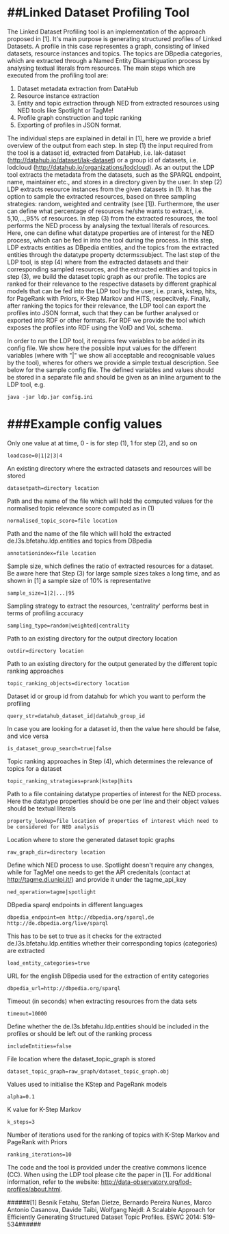 ##Linked Dataset Profiling Tool
=========================

The Linked Dataset Profiling tool is an implementation of the approach proposed in [1]. It's main purpose is generating 
structured profiles of Linked Datasets. A profile in this case representes a graph, consisting of linked datasets, 
resource instances and topics. The topics are DBpedia categories, which are extracted through a Named Entity 
Disambiguation process by analysing textual literals from resources. The main steps which are executed from the 
profiling tool are: 

1. Dataset metadata extraction from DataHub
2. Resource instance extraction 
3. Entity and topic extraction through NED from extracted resources using NED tools like Spotlight or TagMe!
4. Profile graph construction and topic ranking
5. Exporting of profiles in JSON format.

The individual steps are explained in detail in [1], here we provide a brief overview of the output from each step. 
In step (1) the input required from the tool is a dataset id, extracted from DataHub, i.e. lak-dataset 
(http://datahub.io/dataset/lak-dataset) or a group id of datasets, i.e. lodcloud (http://datahub.io/organizations/lodcloud). 
As an output the LDP tool extracts the metadata from the datasets, such as the SPARQL endpoint, name, maintainer etc., 
and stores in a directory given by the user. In step (2) LDP extracts resource instances from the given datasets in (1).
 It has the option to sample the extracted resources, based on three sampling strategies: random, weighted and centrality 
 (see [1]). Furthermore, the user can define what percentage of resources he/she wants to extract, i.e. 5,10,...,95% 
 of resources. In step (3) from the extracted resources, the tool performs the NED process by analysing the textual 
 literals of resources. Here, one can define what datatype properties are of interest for the NED process, which can 
 be fed in into the tool during the process. In this step, LDP extracts entities as 
 DBpedia entities, and the topics from the extracted entities through the 
 datatype property dcterms:subject. The last step of the LDP tool, is step (4) where from the extracted datasets 
 and their corresponding sampled resources, and the extracted entities and topics in step (3), 
 we build the dataset topic graph as our profile. The topics are ranked for their relevance to the respective 
 datasets by different graphical models that can be fed into the LDP tool by the user, i.e. prank, kstep, hits, 
 for PageRank with Priors, K-Step Markov and HITS, respecitvely. Finally, after ranking the topics for their 
 relevance, the LDP tool can export the profiles into JSON format, such that they can be further analysed or exported 
 into RDF or other formats. For RDF we provide the tool which exposes the profiles into RDF using the VoID and VoL schema.


In order to run the LDP tool, it requires few variables to be added in its config file. We show here the possible input values for the different variables (where with "|" we show all acceptable and recognisable values by the tool), wheres for others we provide a simple textual description. See below for the sample config file. The defined variables and values should be stored in a separate file and should be given as an inline argument to the LDP tool, e.g. 

```
java -jar ldp.jar config.ini
```

###Example config values
=========================

Only one value at at time, 0 - is for step (1), 1 for step (2), and so on

```
loadcase=0|1|2|3|4
```


An existing directory where the extracted datasets and resources will be stored

```
datasetpath=directory location
```


Path and the name of the file which will hold the computed values for the normalised topic relevance score computed as in (1)

```
normalised_topic_score=file location
```


Path and the name of the file which will hold the extracted de.l3s.bfetahu.ldp.entities and topics from DBpedia

```
annotationindex=file location
```


Sample size, which defines the ratio of extracted resources for a dataset. Be aware here that Step (3) for large sample sizes takes a long time, and as shown in [1] a sample size of 10% is representative

```
sample_size=1|2|...|95
```


Sampling strategy to extract the resources, 'centrality' performs best in terms of profiling accuracy

```
sampling_type=random|weighted|centrality
```


Path to an existing directory for the output directory location

```
outdir=directory location
```


Path to an existing directory for the output generated by the different topic ranking approaches

```
topic_ranking_objects=directory location
```


Dataset id or group id from datahub for which you want to perform the profiling

```
query_str=datahub_dataset_id|datahub_group_id
```


In case you are looking for a dataset id, then the value here should be false, and vice versa

```
is_dataset_group_search=true|false
```


Topic ranking approaches in Step (4), which determines the relevance of topics for a dataset

```
topic_ranking_strategies=prank|kstep|hits
```


Path to a file containing datatype properties of interest for the NED process. Here the datatype properties should be one per line and their object values should be textual literals

```
property_lookup=file location of properties of interest which need to be considered for NED analysis
```
 

Location where to store the generated dataset topic graphs

```
raw_graph_dir=directory location 
```


Define which NED process to use. Spotlight doesn't require any changes, while for TagMe! one needs to get the API credenitals (contact at http://tagme.di.unipi.it/) and provide it under the tagme_api_key

```
ned_operation=tagme|spotlight 
```


DBpedia sparql endpoints in different languages

```
dbpedia_endpoint=en	http://dbpedia.org/sparql,de	http://de.dbpedia.org/live/sparql 
```


This has to be set to true as it checks for the extracted de.l3s.bfetahu.ldp.entities whether their corresponding topics (categories) are extracted

```
load_entity_categories=true 
```


URL for the english DBpedia used for the extraction of entity categories

```
dbpedia_url=http://dbpedia.org/sparql 
```


Timeout (in seconds) when extracting resources from the data sets

```
timeout=10000 
```


Define whether the de.l3s.bfetahu.ldp.entities should be included in the profiles or should be left out of the ranking process

```
includeEntities=false 
```


File location where the dataset_topic_graph is stored

```
dataset_topic_graph=raw_graph/dataset_topic_graph.obj
```


Values used to initialise the KStep and PageRank models

```
alpha=0.1
```


K value for K-Step Markov

```
k_steps=3 
```


Number of iterations used for the ranking of topics with K-Step Markov and PageRank with Priors

```
ranking_iterations=10
```

The code and the tool is provided under the creative commons licence (CC). When using the LDP tool please cite the paper in [1]. For additional information, refer to the website: http://data-observatory.org/lod-profiles/about.html.

######[1] Besnik Fetahu, Stefan Dietze, Bernardo Pereira Nunes, Marco Antonio Casanova, Davide Taibi, Wolfgang Nejdl: A Scalable Approach for Efficiently Generating Structured Dataset Topic Profiles. ESWC 2014: 519-534######
